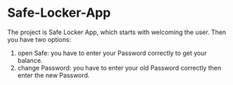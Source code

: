 # Safe-Locker-App

The project is Safe Locker App, which starts with welcoming the user. 
Then you have two options: 
1) open Safe: you have to enter your Password correctly to get your balance. 
2) change Password: you have to enter your old Password correctly then enter the new Password.
